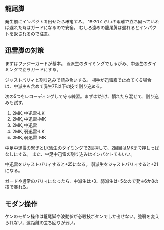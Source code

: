 ## 龍尾脚

発生前にインパクトを出せたら確定する。
18-20くらいの距離で立ち回っていれば遅れた時はガードになるので安全。
むしろ遠めの龍尾脚は遅れるとインパクトを返されるので注意。

## 迅雷脚の対策

まずはファジーガードが基本。
弱派生のタイミングでしゃがみ、中派生のタイミングで立ちガードにする。

ジャストパリィと割り込みで読み合いする。
相手が迅雷脚で止めてくる場合は、中派生も含めて発生7F以下の技で割り込める。

次の5つをレコーディングして守る練習。まずは1だけ、慣れたら混ぜて、割り込みも試す。

1. 2MK, 中迅雷-LK
2. 2MK, 中迅雷-MK
3. 2MK, 中迅雷
4. 2MK, 弱迅雷-LK
5. 2MK, 弱迅雷-MK

中足中迅雷の繋ぎとLK派生のタイミングで2回押して、2回目はMKまで押しっぱなしにする。
また、中足中迅雷の割り込みはインパクトでもいい。

中迅雷をジャストパリィすると+25になる。
弱派生をジャストパリィすると+21になる。

ガードや通常のパリィになったら、中派生は+3、弱派生は+5なので発生6か8の技で暴れる。

## モダン操作

ケンのモダン操作は龍尾脚や波動拳が必殺技ボタンでしか出せない。強弱を変えられない。遠距離の立ち回りが弱い。
